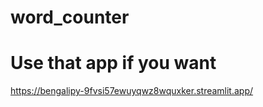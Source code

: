 # word_counter

# Use that app if you want 


https://bengalipy-9fvsi57ewuyqwz8wquxker.streamlit.app/
